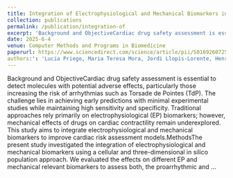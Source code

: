 ```yaml
---
title: Integration of Electrophysiological and Mechanical Biomarkers in Cardiac Risk Assessment Models
collection: publications
permalink: /publication/integration-of
excerpt: 'Background and ObjectiveCardiac drug safety assessment is essential to detect molecules with potential adverse effects, particularly those increasing the risk of arrhythmias such as Torsade de Pointes (TdP)'
date: 2025-6-4
venue: Computer Methods and Programs in Biomedicine 
paperurl: https://www.sciencedirect.com/science/article/pii/S016926072500313X
authors:': 'Lucia Priego, Maria Teresa Mora, Jordi Llopis-Lorente, Henrik Finsberg, Cecile Daversin-Catty, Ilsbeth Van Herck, Samuel Wall, Hermenegild Arevalo, Francisco Javier Saiz, Beatriz Trenor'
---
```


Background and ObjectiveCardiac drug safety assessment is essential to detect molecules with potential adverse effects, particularly those increasing the risk of arrhythmias such as Torsade de Pointes (TdP). The challenge lies in achieving early predictions with minimal experimental studies while maintaining high sensitivity and specificity. Traditional approaches rely primarily on electrophysiological (EP) biomarkers; however, mechanical effects of drugs on cardiac contractility remain underexplored. This study aims to integrate electrophysiological and mechanical biomarkers to improve cardiac risk assessment models.MethodsThe present study investigated the integration of electrophysiological and mechanical biomarkers using a cellular and three-dimensional in silico population approach. We evaluated the effects on different EP and mechanical relevant biomarkers to assess both, the proarrhythmic and …
